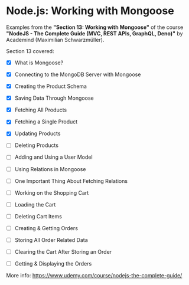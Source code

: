 # Node.js: Working with Mongoose

Examples from the **"Section 13: Working with Mongoose"** of the course **"NodeJS - The Complete Guide (MVC, REST APIs, GraphQL, Deno)"** by Academind (Maximilian Schwarzmüller).

Section 13 covered:

- [x] What is Mongoose?
- [x] Connecting to the MongoDB Server with Mongoose
- [x] Creating the Product Schema
- [x] Saving Data Through Mongoose
- [x] Fetching All Products
- [x] Fetching a Single Product
- [x] Updating Products
- [ ] Deleting Products
- [ ] Adding and Using a User Model
- [ ] Using Relations in Mongoose
- [ ] One Important Thing About Fetching Relations
- [ ] Working on the Shopping Cart
- [ ] Loading the Cart
- [ ] Deleting Cart Items
- [ ] Creating & Getting Orders
- [ ] Storing All Order Related Data
- [ ] Clearing the Cart After Storing an Order
- [ ] Getting & Displaying the Orders



More info: https://www.udemy.com/course/nodejs-the-complete-guide/
